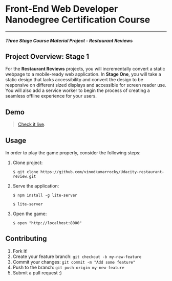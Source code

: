 # Front-End Web Developer Nanodegree Certification Course
---
#### _Three Stage Course Material Project - Restaurant Reviews_

## Project Overview: Stage 1

For the **Restaurant Reviews** projects, you will incrementally convert a static webpage to a mobile-ready web application. In **Stage One**, you will take a static design that lacks accessibility and convert the design to be responsive on different sized displays and accessible for screen reader use. You will also add a service worker to begin the process of creating a seamless offline experience for your users.


## Demo

> [Check it live](https://vinodkumarrocky.github.io/Udacity-restaurant-review/).

## Usage

In order to play the game properly, consider the following steps:

1. Clone project:

    ```
    $ git clone https://github.com/vinodkumarrocky/Udacity-restaurant-review.git
    ```

2. Serve the application:

    ```
    $ npm install -g lite-server
    ```
    ```
    $ lite-server
    ```

3. Open the game:

    ```
    $ open "http://localhost:8000"
    ```

## Contributing

1. Fork it!
2. Create your feature branch: `git checkout -b my-new-feature`
3. Commit your changes: `git commit -m "Add some feature"`
4. Push to the branch: `git push origin my-new-feature`
5. Submit a pull request  :)
